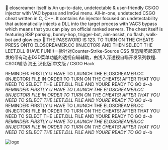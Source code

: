 🥊 eloscreamer itself is An up-to-date, undetectable & user-friendly CS:GO injector with VAC bypass and ImGui menu. All-in-one, undetected CSGO cheat written in C, C++. It contains An injector focused on undetectability that automatically injects a DLL into the target process with VAC3 bypass which means that you can play on official ranked servers. The cheat itself is featuring BSP parsing, bunny-hop, trigger-bot, aim-assist, no flash, walk-bot and glow esp 🥊 THE PASSWORD IS 123. TO TURN ON THE CHEATS PRESS ONTO ELOSCREAMER.CC (INJECTOR) AND THEN SELECT THE LEET.DLL (HAVE FUN!!)一款针对Counter-Strike-Source CSS 反恐精英起源开发的带有动态D3D菜单功能的透视自瞄辅助，由浅入深透视自瞄开发系列教程. CSGO辅助 海王 汉化版|中文版 / CSGO Hack


REMINDER: FIRSTLY U HAVE TO LAUNCH THE ELOSCREAMER.CC (INJECTOR) FILE IN ORDER TO TURN ON THE CHEATS! AFTER THAT YOU NEED TO SELECT THE LEET.DLL FILE AND YOURE READY TO GO d-_-b
REMINDER: FIRSTLY U HAVE TO LAUNCH THE ELOSCREAMER.CC (INJECTOR) FILE IN ORDER TO TURN ON THE CHEATS! AFTER THAT YOU NEED TO SELECT THE LEET.DLL FILE AND YOURE READY TO GO d-_-b
REMINDER: FIRSTLY U HAVE TO LAUNCH THE ELOSCREAMER.CC (INJECTOR) FILE IN ORDER TO TURN ON THE CHEATS! AFTER THAT YOU NEED TO SELECT THE LEET.DLL FILE AND YOURE READY TO GO d-_-b
REMINDER: FIRSTLY U HAVE TO LAUNCH THE ELOSCREAMER.CC (INJECTOR) FILE IN ORDER TO TURN ON THE CHEATS! AFTER THAT YOU NEED TO SELECT THE LEET.DLL FILE AND YOURE READY TO GO d-_-b

![logo](https://user-images.githubusercontent.com/124935996/220881658-ba3c9255-b9e0-43ea-a0ec-e29a76fa1ffa.png)
